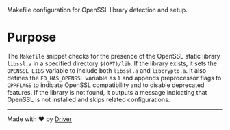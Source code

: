 <!--------------------------------------------------------------------------------->
<!-- IMPORTANT: This file is auto-generated by Driver (https://driver.ai). -------->
<!-- Manual edits may be overwritten on future commits. --------------------------->
<!--------------------------------------------------------------------------------->

Makefile configuration for OpenSSL library detection and setup.

# Purpose
The `Makefile` snippet checks for the presence of the OpenSSL static library `libssl.a` in a specified directory `$(OPT)/lib`. If the library exists, it sets the `OPENSSL_LIBS` variable to include both `libssl.a` and `libcrypto.a`. It also defines the `FD_HAS_OPENSSL` variable as `1` and appends preprocessor flags to `CPPFLAGS` to indicate OpenSSL compatibility and to disable deprecated features. If the library is not found, it outputs a message indicating that OpenSSL is not installed and skips related configurations.

---
Made with ❤️ by [Driver](https://www.driver.ai/)